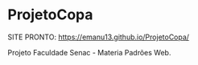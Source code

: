# ProjetoCopa
SITE PRONTO:
https://emanu13.github.io/ProjetoCopa/

Projeto Faculdade Senac - Materia Padrões Web.
